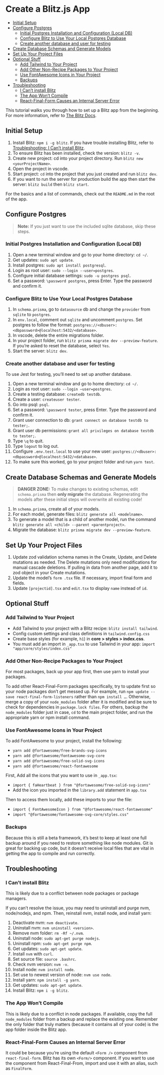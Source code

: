 <!-- no toc -->
# Create a Blitz.js App

  - [Initial Setup](#initial-setup)
  - [Configure Postgres](#configure-postgres)
    - [Initial Postgres Installation and Configuration (Local DB)](#initial-postgres-installation-and-configuration-local-db)
    - [Configure Blitz to Use Your Local Postgres Database](#configure-blitz-to-use-your-local-postgres-database)
    - [Create another database and user for testing](#create-another-database-and-user-for-testing)
  - [Create Database Schemas and Generate Models](#create-database-schemas-and-generate-models)
  - [Set Up Your Project Files](#set-up-your-project-files)
  - [Optional Stuff](#optional-stuff)
    - [Add Tailwind to Your Project](#add-tailwind-to-your-project)
    - [Add Other Non-Recipe Packages to Your Project](#add-other-non-recipe-packages-to-your-project)
    - [Use FontAwesome Icons in Your Project](#use-fontawesome-icons-in-your-project)
    - [Backups](#backups)
  - [Troubleshooting](#troubleshooting)
    - [I Can’t install Blitz](#i-cant-install-blitz)
    - [The App Won’t Compile](#the-app-wont-compile)
    - [React-Final-Form Causes an Internal Server Error](#react-final-form-causes-an-internal-server-error)

This tutorial walks you through how to set up a Blitz app from the beginning. For more information, refer to [The Blitz Docs](https://blitzjs.com/docs/get-started).

## Initial Setup

  1. Install Blitz: `npm i -g blitz`. If you have trouble installing Blitz, refer to [Troubleshooting: I Can’t install Blitz](#i-cant-install-blitz).
  2. To ensure Blitz has been installed, check the version: `blitz -v`.
  3. Create new project: cd into your project directory. Run `blitz new <yourProjectName>`.
  4. Open the project in vscode.
  5. Start project: `cd` into the project that you just created and run `blitz dev`.
  6. If you want to run the server for production build the app then start the server: `blitz build` then `blitz start`.

For the basics and a list of commands, check out the `README.md` in the root of the app.

## Configure Postgres

> **Note:** If you just want to use the included sqlite database, skip these steps.

### Initial Postgres Installation and Configuration (Local DB)

  1. Open a new terminal window and go to your home directory: `cd ~/`.
  2. Get updates: `sudo apt update`.
  3. Install postgres: `sudo apt install postgresql`.
  4. Login as root user: `sudo --login --user=postgres`.
  5. Configure initial database settings: `sudo -u postgres psql`.
  6. Set a password: `\password postgres`, press Enter. Type the password and confirm it.

### Configure Blitz to Use Your Local Postgres Database

  1. In `schema.prisma`, go to `datasource` db and change the `provider` from `sqlite` to `postgres`.
  2. In `env.local`, comment out `sqlite` and uncomment `postgres`. Set postgres to follow the format: `postgres://<dbuser>:<dbpassword>@localhost:5432/<database>`.
  3. In vscode, delete the entire migrations folder.
  4. In your project folder, run `blitz prisma migrate dev --preview-feature`. If you’re asked to reset the database, select `Yes`.
  5. Start the server: `blitz dev`.

### Create another database and user for testing

To use Jest for testing, you’ll need to set up another database.

  1. Open a new terminal window and go to home directory: `cd ~/`.
  2. Login as root user: `sudo --login –user=postgres`.
  3. Create a testing database: `createdb testdb`.
  4. Create a user: `createuser tester`.
  5. Go into psql: `psql`.
  6. Set a password: `\password tester`, press Enter. Type the password and confirm it.
  7. Grant user connection to db: `grant connect on database testdb to tester;`.
  8. Grant user db permissions: `grant all privileges on database testdb to tester;`.
  9. Type `\q` to quit.
  10. Type `logout` to log out.
  11. Configure `.env.test.local` to use your new user: `postgres://<dbuser>:<dbpassword>@localhost:5432/<database>`.
  12. To make sure this worked, go to your project folder and run `yarn test`.

## Create Database Schemas and Generate Models

> **DANGER ZONE:** To make changes to existing schemas, edit `schema.prisma` then **only migrate** the database. Regenerating the models after these initial steps will overwrite all existing code!

  1. In `schema.prisma`, create all of your models.
  2. For each model, generate files: `blitz generate all <modelname>`.
  3. To generate a model that is a child of another model, run the command `blitz generate all <child> --parent <parentproject>`.
  4. Migrate the database: `blitz prisma migrate dev --preview-feature`.

## Set Up Your Project Files

  1. Update zod validation schema names in the Create, Update, and Delete mutations as needed. The Delete mutations only need modifications for manual cascade deletions. If pulling in data from another page, add it to zod object in your Create mutations.
  2. Update the model’s `form .tsx` file. If necessary, import final form and fields.
  3. Update `[projectid].tsx` and `edit.tsx` to display `name` instead of `id`.

## Optional Stuff

### Add Tailwind to Your Project

- Add Tailwind to your project with a Blitz recipe: `blitz install tailwind`.
- Config custom settings and class definitions in `tailwind.config.css`
- Create base styles (for example, `h1`) in **core > styles > index.css**.
- You must add an import in `_app.tsx` to use Tailwind in your app: `import "app/core/styles/index.css"`

### Add Other Non-Recipe Packages to Your Project

For most packages, back up your app first, then use yarn to install your packages.

To add other React-Final-Form packages specifically, try to update first so your node packages don’t get messed up. For example, run `npm update --save react-final-form-listeners` rather than `npm install …`. Otherwise, merge a copy of your `node_modules` folder after it is modified and be sure to check for dependencies in `package.lock files`. For others, backup the `node_modules` folder just in case, `cd` to the main project folder, and run the appropriate yarn or npm install command.

### Use FontAwesome Icons in Your Project

To add FontAwesome to your project, install the following:

- `yarn add @fortawesome/free-brands-svg-icons`
- `yarn add @fortawesome/fontawesome-svg-core`
- `yarn add @fortawesome/free-solid-svg-icons`
- `yarn add @fortawesome/react-fontawesome`

First, Add all the icons that you want to use in `_app.tsx`:

- `import { faHeartbeat } from "@fortawesome/free-solid-svg-icons"`
- Add the icon you imported in the `library.add` statement in `app.tsx`

Then to access them locally, add these imports to your the file:

- `import { FontAwesomeIcon } from "@fortawesome/react-fontawesome"`
- `import "@fortawesome/fontawesome-svg-core/styles.css"`

### Backups

Because this is still a beta framework, it’s best to keep at least one full backup around if you need to restore something like node modules. Git is great for backing up code, but it doesn’t receive local files that are vital in getting the app to compile and run correctly.

## Troubleshooting

### I Can’t install Blitz

This is likely due to a conflict between node packages or package managers.

If you can’t resolve the issue, you may need to uninstall and purge nvm, node/nodejs, and npm. Then, reinstall nvm, install node, and install yarn:

  1. Deactivate nvm: `nvm deactivate`.
  2. Uninstall nvm: `nvm uninstall <version>`.
  3. Remove nvm folder: `rm -Rf ~/.nvm`.
  4. Uninstall node: `sudo apt-get purge nodejs`.
  5. Uninstall npm: `sudo apt-get purge npm`.
  6. Get updates: `sudo apt-get update`.
  7. Install `nvm` with `curl`.
  8. Set source file: `source .bashrc`.
  9. Check nvm version: `nvm -v`.
  10. Install node: `nvm install node`.
  11. Set use to newest version of node: `nvm use node`.
  12. Install yarn: `npm install -g yarn`.
  13. Get updates: `sudo apt-get update`.
  14. Install Blitz: `npm i -g blitz`.

### The App Won’t Compile

This is likely due to a conflict in node packages. If available, copy the full `node_modules` folder from a backup and replace the existing one. Remember the only folder that truly matters (because it contains all of your code) is the app folder inside the Blitz app.

### React-Final-Form Causes an Internal Server Error

It could be because you’re using the default `<Form />` component from `react-final-form`. Blitz has its own `<Form/>` component. If you want to use the component from React-Final-From, import and use it with an alias, such as `FinalForm`.
